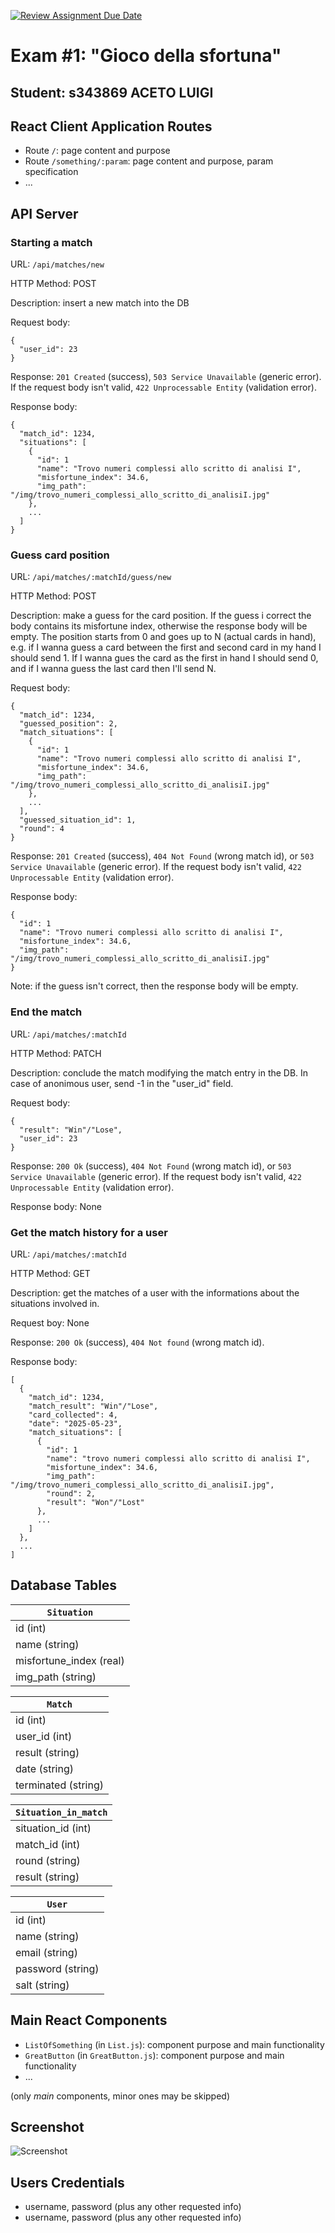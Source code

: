 [![Review Assignment Due Date](https://classroom.github.com/assets/deadline-readme-button-22041afd0340ce965d47ae6ef1cefeee28c7c493a6346c4f15d667ab976d596c.svg)](https://classroom.github.com/a/uNTgnFHD)
# Exam #1: "Gioco della sfortuna"
## Student: s343869 ACETO LUIGI 

## React Client Application Routes

- Route `/`: page content and purpose
- Route `/something/:param`: page content and purpose, param specification
- ...

## API Server

### __Starting a match__
URL: `/api/matches/new`

HTTP Method: POST

Description: insert a new match into the DB

Request body:
```
{
  "user_id": 23
}
```

Response: `201 Created` (success), `503 Service Unavailable` (generic error). If the request body isn't valid, `422 Unprocessable Entity` (validation error).

Response body: 
```
{
  "match_id": 1234,
  "situations": [
    {
      "id": 1
      "name": "Trovo numeri complessi allo scritto di analisi I",
      "misfortune_index": 34.6,
      "img_path": "/img/trovo_numeri_complessi_allo_scritto_di_analisiI.jpg"
    },
    ...
  ]
}
```

### __Guess card position__
URL: `/api/matches/:matchId/guess/new`

HTTP Method: POST

Description: make a guess for the card position. If the guess i correct the body contains its misfortune index, otherwise the response body will be empty. The position starts from 0 and goes up to N (actual cards in hand), e.g. if I wanna guess a card between the first and second card in my hand I should send 1. If I wanna gues the card as the first in hand I should send 0, and if I wanna guess the last card then I'll send N.

Request body:
```
{
  "match_id": 1234,
  "guessed_position": 2,
  "match_situations": [
    {
      "id": 1
      "name": "Trovo numeri complessi allo scritto di analisi I",
      "misfortune_index": 34.6,
      "img_path": "/img/trovo_numeri_complessi_allo_scritto_di_analisiI.jpg"
    },
    ...
  ],
  "guessed_situation_id": 1,
  "round": 4
}
```

Response: `201 Created` (success), `404 Not Found` (wrong match id), or `503 Service Unavailable` (generic error). If the request body isn't valid, `422 Unprocessable Entity` (validation error).

Response body:
```
{
  "id": 1
  "name": "Trovo numeri complessi allo scritto di analisi I",
  "misfortune_index": 34.6,
  "img_path": "/img/trovo_numeri_complessi_allo_scritto_di_analisiI.jpg"
}
```

Note: if the guess isn't correct, then the response body will be empty.

### __End the match__
URL: `/api/matches/:matchId`

HTTP Method: PATCH

Description: conclude the match modifying the match entry in the DB. In case of anonimous user, send -1 in the "user_id" field.

Request body:
```
{
  "result": "Win"/"Lose",
  "user_id": 23
}
```

Response: `200 Ok` (success), `404 Not Found` (wrong match id), or `503 Service Unavailable` (generic error). If the request body isn't valid, `422 Unprocessable Entity` (validation error).

Response body: None

### __Get the match history for a user__
URL: `/api/matches/:matchId`

HTTP Method: GET

Description: get the matches of a user with the informations about the situations involved in.

Request boy: None

Response: `200 Ok` (success), `404 Not found` (wrong match id).

Response body:
```
[
  {
    "match_id": 1234,
    "match_result": "Win"/"Lose",
    "card_collected": 4,
    "date": "2025-05-23",
    "match_situations": [
      {
        "id": 1
        "name": "trovo numeri complessi allo scritto di analisi I",
        "misfortune_index": 34.6,
        "img_path": "/img/trovo_numeri_complessi_allo_scritto_di_analisiI.jpg",
        "round": 2,
        "result": "Won"/"Lost"
      },
      ...
    ]
  },
  ...
]
```

## Database Tables

| `Situation` |
|-------------|
| id (int) |
| name (string) |
| misfortune_index (real) |
| img_path (string) |

| `Match` |
|---------|
| id (int) |
| user_id (int) |
| result (string) |
| date (string) |
| terminated (string) |

| `Situation_in_match` |
|----------------------|
| situation_id (int) |
| match_id (int) |
| round (string) |
| result (string) |

| `User` |
|--------|
| id (int) |
| name (string) |
| email (string) |
| password (string) |
| salt (string) |

## Main React Components

- `ListOfSomething` (in `List.js`): component purpose and main functionality
- `GreatButton` (in `GreatButton.js`): component purpose and main functionality
- ...

(only _main_ components, minor ones may be skipped)

## Screenshot

![Screenshot](./img/screenshot.jpg)

## Users Credentials

- username, password (plus any other requested info)
- username, password (plus any other requested info)

